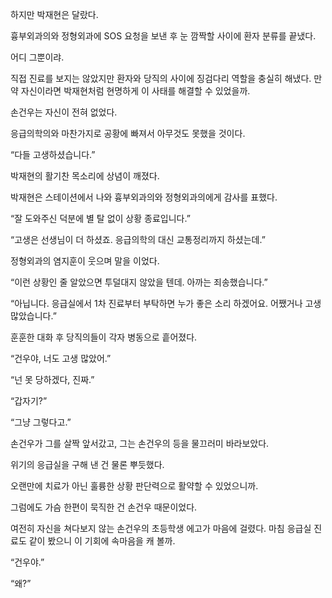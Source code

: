 하지만 박재현은 달랐다.

흉부외과의와 정형외과에 SOS 요청을 보낸 후 눈 깜짝할 사이에 환자 분류를 끝냈다.

어디 그뿐이랴.

직접 진료를 보지는 않았지만 환자와 당직의 사이에 징검다리 역할을 충실히 해냈다. 만약 자신이라면 박재현처럼 현명하게 이 사태를 해결할 수 있었을까.

손건우는 자신이 전혀 없었다.

응급의학의와 마찬가지로 공황에 빠져서 아무것도 못했을 것이다.

“다들 고생하셨습니다.”

박재현의 활기찬 목소리에 상념이 깨졌다.

박재현은 스테이션에서 나와 흉부외과의와 정형외과의에게 감사를 표했다.

“잘 도와주신 덕분에 별 탈 없이 상황 종료입니다.”

“고생은 선생님이 더 하셨죠. 응급의학의 대신 교통정리까지 하셨는데.”

정형외과의 염지훈이 웃으며 말을 이었다.

“이런 상황인 줄 알았으면 투덜대지 않았을 텐데. 아까는 죄송했습니다.”

“아닙니다. 응급실에서 1차 진료부터 부탁하면 누가 좋은 소리 하겠어요. 어쨌거나 고생 많았습니다.”

훈훈한 대화 후 당직의들이 각자 병동으로 흩어졌다.

“건우야, 너도 고생 많았어.”

“넌 못 당하겠다, 진짜.”

“갑자기?”

“그냥 그렇다고.”

손건우가 그를 살짝 앞서갔고, 그는 손건우의 등을 물끄러미 바라보았다.

위기의 응급실을 구해 낸 건 물론 뿌듯했다.

오랜만에 치료가 아닌 훌륭한 상황 판단력으로 활약할 수 있었으니까.

그럼에도 가슴 한편이 묵직한 건 손건우 때문이었다.

여전히 자신을 쳐다보지 않는 손건우의 초등학생 에고가 마음에 걸렸다. 마침 응급실 진료도 같이 봤으니 이 기회에 속마음을 캐 볼까.

“건우야.”

“왜?”